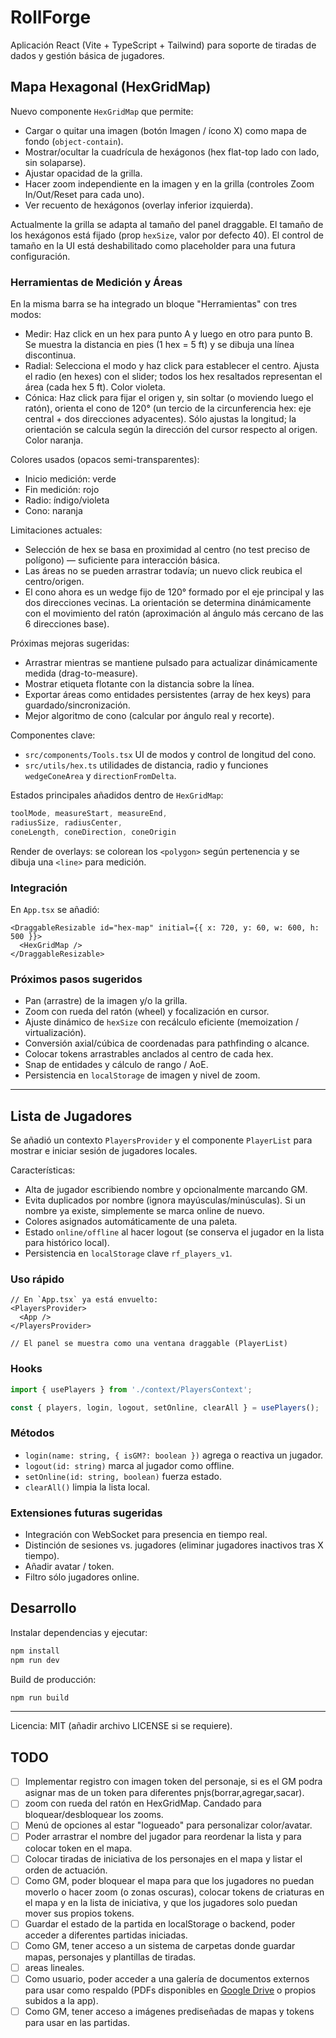 # RollForge

Aplicación React (Vite + TypeScript + Tailwind) para soporte de tiradas de dados y gestión básica de jugadores.

## Mapa Hexagonal (HexGridMap)

Nuevo componente `HexGridMap` que permite:

- Cargar o quitar una imagen (botón Imagen / ícono X) como mapa de fondo (`object-contain`).
- Mostrar/ocultar la cuadrícula de hexágonos (hex flat-top lado con lado, sin solaparse).
- Ajustar opacidad de la grilla.
- Hacer zoom independiente en la imagen y en la grilla (controles Zoom In/Out/Reset para cada uno).
- Ver recuento de hexágonos (overlay inferior izquierda).

Actualmente la grilla se adapta al tamaño del panel draggable. El tamaño de los hexágonos está fijado (prop `hexSize`, valor por defecto 40). El control de tamaño en la UI está deshabilitado como placeholder para una futura configuración.

### Herramientas de Medición y Áreas

En la misma barra se ha integrado un bloque "Herramientas" con tres modos:

- Medir: Haz click en un hex para punto A y luego en otro para punto B. Se muestra la distancia en pies (1 hex = 5 ft) y se dibuja una línea discontinua.
- Radial: Selecciona el modo y haz click para establecer el centro. Ajusta el radio (en hexes) con el slider; todos los hex resaltados representan el área (cada hex 5 ft). Color violeta.
- Cónica: Haz click para fijar el origen y, sin soltar (o moviendo luego el ratón), orienta el cono de 120° (un tercio de la circunferencia hex: eje central + dos direcciones adyacentes). Sólo ajustas la longitud; la orientación se calcula según la dirección del cursor respecto al origen. Color naranja.

Colores usados (opacos semi-transparentes):

- Inicio medición: verde
- Fin medición: rojo
- Radio: índigo/violeta
- Cono: naranja

Limitaciones actuales:

- Selección de hex se basa en proximidad al centro (no test preciso de polígono) — suficiente para interacción básica.
- Las áreas no se pueden arrastrar todavía; un nuevo click reubica el centro/origen.
- El cono ahora es un wedge fijo de 120° formado por el eje principal y las dos direcciones vecinas. La orientación se determina dinámicamente con el movimiento del ratón (aproximación al ángulo más cercano de las 6 direcciones base).

Próximas mejoras sugeridas:

- Arrastrar mientras se mantiene pulsado para actualizar dinámicamente medida (drag-to-measure).
- Mostrar etiqueta flotante con la distancia sobre la línea.
- Exportar áreas como entidades persistentes (array de hex keys) para guardado/sincronización.
- Mejor algoritmo de cono (calcular por ángulo real y recorte).

Componentes clave:

- `src/components/Tools.tsx` UI de modos y control de longitud del cono.
- `src/utils/hex.ts` utilidades de distancia, radio y funciones `wedgeConeArea` y `directionFromDelta`.

Estados principales añadidos dentro de `HexGridMap`:

```ts
toolMode, measureStart, measureEnd,
radiusSize, radiusCenter,
coneLength, coneDirection, coneOrigin
```

Render de overlays: se colorean los `<polygon>` según pertenencia y se dibuja una `<line>` para medición.

### Integración

En `App.tsx` se añadió:

```tsx
<DraggableResizable id="hex-map" initial={{ x: 720, y: 60, w: 600, h: 500 }}>
  <HexGridMap />
</DraggableResizable>
```

### Próximos pasos sugeridos

- Pan (arrastre) de la imagen y/o la grilla.
- Zoom con rueda del ratón (wheel) y focalización en cursor.
- Ajuste dinámico de `hexSize` con recálculo eficiente (memoization / virtualización).
- Conversión axial/cúbica de coordenadas para pathfinding o alcance.
- Colocar tokens arrastrables anclados al centro de cada hex.
- Snap de entidades y cálculo de rango / AoE.
- Persistencia en `localStorage` de imagen y nivel de zoom.

---

## Lista de Jugadores

Se añadió un contexto `PlayersProvider` y el componente `PlayerList` para mostrar e iniciar sesión de jugadores locales.

Características:

- Alta de jugador escribiendo nombre y opcionalmente marcando GM.
- Evita duplicados por nombre (ignora mayúsculas/minúsculas). Si un nombre ya existe, simplemente se marca online de nuevo.
- Colores asignados automáticamente de una paleta.
- Estado `online/offline` al hacer logout (se conserva el jugador en la lista para histórico local).
- Persistencia en `localStorage` clave `rf_players_v1`.

### Uso rápido

```tsx
// En `App.tsx` ya está envuelto:
<PlayersProvider>
  <App />
</PlayersProvider>

// El panel se muestra como una ventana draggable (PlayerList)
```

### Hooks

```ts
import { usePlayers } from './context/PlayersContext';

const { players, login, logout, setOnline, clearAll } = usePlayers();
```

### Métodos

- `login(name: string, { isGM?: boolean })` agrega o reactiva un jugador.
- `logout(id: string)` marca al jugador como offline.
- `setOnline(id: string, boolean)` fuerza estado.
- `clearAll()` limpia la lista local.

### Extensiones futuras sugeridas

- Integración con WebSocket para presencia en tiempo real.
- Distinción de sesiones vs. jugadores (eliminar jugadores inactivos tras X tiempo).
- Añadir avatar / token.
- Filtro sólo jugadores online.

## Desarrollo

Instalar dependencias y ejecutar:

```bash
npm install
npm run dev
```

Build de producción:

```bash
npm run build
```

---

Licencia: MIT (añadir archivo LICENSE si se requiere).

## TODO

- [ ] Implementar registro con imagen token del personaje, si es el GM podra asignar mas de un token para diferentes pnjs(borrar,agregar,sacar).
- [ ] zoom con rueda del ratón en HexGridMap. Candado para bloquear/desbloquear los zooms.
- [ ] Menú de opciones al estar "logueado" para personalizar color/avatar.
- [ ] Poder arrastrar el nombre del jugador para reordenar la lista y para colocar token en el mapa.
- [ ] Colocar tiradas de iniciativa de los personajes en el mapa y listar el orden de actuación.
- [ ] Como GM, poder bloquear el mapa para que los jugadores no puedan moverlo o hacer zoom (o zonas oscuras), colocar tokens de criaturas en el mapa y en la lista de iniciativa, y que los jugadores solo puedan mover sus propios tokens.
- [ ] Guardar el estado de la partida en localStorage o backend, poder acceder a diferentes partidas iniciadas.
- [ ] Como GM, tener acceso a un sistema de carpetas donde guardar mapas, personajes y plantillas de tiradas.
- [ ] areas lineales.
- [ ] Como usuario, poder acceder a una galería de documentos externos para usar como respaldo (PDFs disponibles en [Google Drive](https://drive.google.com/drive/folders/1nOvrMp_12WS0SOxtbLuo-AAL7YgMV19N) o propios subidos a la app).
- [ ] Como GM, tener acceso a imágenes prediseñadas de mapas y tokens para usar en las partidas.
